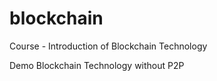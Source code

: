 # blockchain

Course - Introduction of Blockchain Technology

Demo Blockchain Technology without P2P
